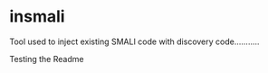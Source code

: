 # insmali
Tool used to inject existing SMALI code with discovery code...........

Testing the Readme


